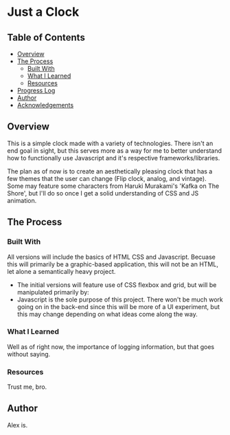 # Just a Clock


## Table of Contents

- [Overview](#Overview)
- [The Process](#The-Process)
    - [Built With](#Built-With)
    - [What I Learned](#What-I-Learned)
    - [Resources](#Resources)
- [Progress Log](#Progress-Log)
- [Author](#Author)
- [Acknowledgements](Acknowledgement)

## Overview
This is a simple clock made with a variety of technologies.
There isn't an end goal in sight, but this serves more as a way for me to better understand
how to functionally use Javascript and it's respective frameworks/libraries.

The plan as of now is to create an aesthetically pleasing clock that has a few themes that the user
can change (Flip clock, analog, and vintage). Some may feature some characters from Haruki Murakami's
'Kafka on The Shore', but I'll do so once I get a solid understanding of CSS and JS animation.


## The Process


### Built With

All versions will include the basics of HTML CSS and Javascript. Becuase this will primarily
be a graphic-based application, this will not be an HTML, let alone a semantically heavy project.

- The initial versions will feature use of CSS flexbox and grid, but will be manipulated primarily by:
- Javascript is the sole purpose of this project. There won't be much work going on in the back-end since
this will be more of a UI experiment, but this may change depending on what ideas come along the way.

### What I Learned

Well as of right now, the importance of logging information, but that goes without saying.

### Resources

Trust me, bro.

## Author

Alex is.

